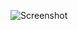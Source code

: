 ![Screenshot](https://raw.githubusercontent.com/Cryakl/Ultimate-RAT-Collection/refs/heads/main/CelestialRat/Screenshot.png)
